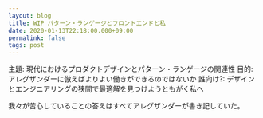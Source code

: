 ```yaml
---
layout: blog
title: WIP パターン・ランゲージとフロントエンドと私
date: 2020-01-13T22:18:00.000+09:00
permalink: false
tags: post
---
```


主題: 現代におけるプロダクトデザインとパターン・ランゲージの関連性
目的: アレグザンダーに倣えばよりよい働きができるのではないか
誰向け?: デザインとエンジニアリングの狭間で最適解を見つけようともがく私へ

我々が苦心していることの答えはすべてアレグザンダーが書き記していた。
